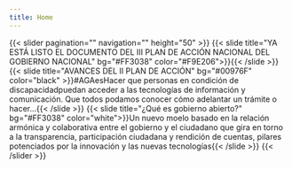 ```yaml
---
title: Home
---
```


<!-- {{< banner
  h = "60"
  title = "EDUCACIÓN TEMPRANA:"
  subtitle = "Aprendizajes para toda la vida"
  image = "images/banner_cover.png"
  color = "white"
  bg = "aliceblue"
>}}
  El gran esfuerzo que debe hacer el Estado para incentivarla educación es crear unas buenas condiciones de infraestructura, recursos didácticos, ambiente socioafectivo, y alianzas internacionales.
{{< /banner >}} -->
<!-- {{< iframe url="https://randommonkey.shinyapps.io/elecciones-contratos-networks/" resize="" >}} -->

{{< slider pagination="" navigation="" height="50" >}}
  {{< slide title="YA ESTÁ LISTO EL DOCUMENTO DEL III PLAN DE ACCIÓN NACIONAL DEL GOBIERNO NACIONAL" bg="#FF3038" color="#F9E206">}}{{< /slide >}}
  {{< slide title="AVANCES DEL II PLAN DE ACCIÓN" bg="#00976F" color="black" >}}#AGAesHacer que personas en condición de discapacidadpuedan acceder a las tecnologías de información y comunicación. Que todos podamos conocer cómo adelantar un trámite o hacer...{{< /slide >}}
  {{< slide title="¿Qué es gobierno abierto?" bg="#FF3038" color="white">}}Un nuevo moelo basado en la relación armónica y colaborativa entre el gobierno y el ciudadano que gira en torno a la transparencia, participación ciudadana y rendición de cuentas, pilares potenciados por la innovación y las nuevas tecnologías{{< /slide >}}
{{< /slider >}}
